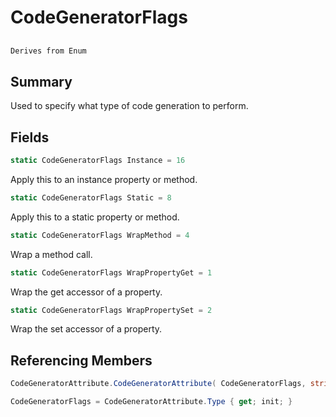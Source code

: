 # CodeGeneratorFlags

## 
```c#
Derives from Enum
```

## Summary

Used to specify what type of code generation to perform.
## Fields

```c#
static CodeGeneratorFlags Instance = 16
```
Apply this to an instance property or method.
```c#
static CodeGeneratorFlags Static = 8
```
Apply this to a static property or method.
```c#
static CodeGeneratorFlags WrapMethod = 4
```
Wrap a method call.
```c#
static CodeGeneratorFlags WrapPropertyGet = 1
```
Wrap the get accessor of a property.
```c#
static CodeGeneratorFlags WrapPropertySet = 2
```
Wrap the set accessor of a property.
## Referencing Members

```c#
CodeGeneratorAttribute.CodeGeneratorAttribute( CodeGeneratorFlags, string ) 
```
```c#
CodeGeneratorFlags = CodeGeneratorAttribute.Type { get; init; } 
```
